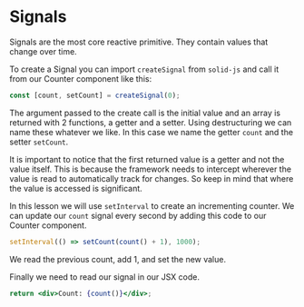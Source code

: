 # Signals

Signals are the most core reactive primitive. They contain values that change over time.

To create a Signal you can import `createSignal` from `solid-js` and call it from our Counter component like this:
```jsx
const [count, setCount] = createSignal(0);
```

The argument passed to the create call is the initial value and an array is returned with 2 functions, a getter and a setter. Using destructuring we can name these whatever we like. In this case we name the getter `count` and the setter `setCount`.

It is important to notice that the first returned value is a getter and not the value itself. This is because the framework needs to intercept wherever the value is read to automatically track for changes. So keep in mind that where the value is accessed is significant.

In this lesson we will use `setInterval` to create an incrementing counter. We can update our `count` signal every second by adding this code to our Counter component.

```jsx
setInterval(() => setCount(count() + 1), 1000);
```

We read the previous count, add 1, and set the new value.

Finally we need to read our signal in our JSX code.

```jsx
return <div>Count: {count()}</div>;
```
